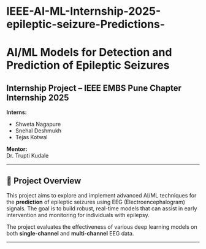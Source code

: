 # IEEE-AI-ML-Internship-2025-epileptic-seizure-Predictions-
# AI/ML Models for Detection and Prediction of Epileptic Seizures

## Internship Project – IEEE EMBS Pune Chapter Internship 2025

**Interns:**  
- Shweta Nagapure  
- Snehal Deshmukh  
- Tejas Kotwal

**Mentor:**  
Dr. Trupti Kudale

---

## 📘 Project Overview

This project aims to explore and implement advanced AI/ML techniques for the  **prediction** of epileptic seizures using EEG (Electroencephalogram) signals. The goal is to build robust, real-time models that can assist in early intervention and monitoring for individuals with epilepsy.

The project evaluates the effectiveness of various deep learning models on both **single-channel** and **multi-channel** EEG data.

---
